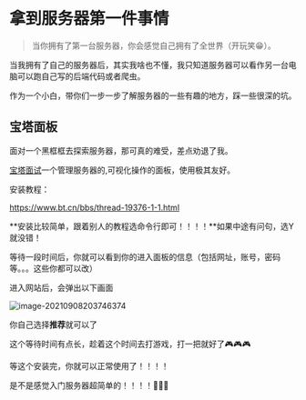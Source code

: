 # 拿到服务器第一件事情

>  当你拥有了第一台服务器，你会感觉自己拥有了全世界（开玩笑😁）。

当我拥有了自己的服务器后，其实我啥也不懂，我只知道服务器可以看作另一台电脑可以跑自己写的后端代码或者爬虫。

作为一个小白，带你们一步一步了解服务器的一些有趣的地方，踩一些很深的坑。

## 宝塔面板

面对一个黑框框去探索服务器，那可真的难受，差点劝退了我。

[宝塔面试](https://www.bt.cn/)一个管理服务器的,可视化操作的面板，使用极其友好。

安装教程：

https://www.bt.cn/bbs/thread-19376-1-1.html

**安装比较简单，跟着别人的教程选命令行即可！！！！**如果中途有问句，选Y就没错！

等待一段时间后，你就可以看到你的进入面板的信息（包括网址，账号，密码等。。。这些你都可以改）

进入网站后，会弹出以下画面

![image-20210908203746374](https://cdn.jsdelivr.net/gh/baici1/image-host/newimg/20210908203753.png)

你自己选择**推荐**就可以了

这个等待时间有点长，趁着这个时间去打游戏，打一把就好了🎮🎮🎮

等这个安装完，你就可以正常使用了！！！！

是不是感觉入门服务器超简单的！！！！🤣🤣🤣